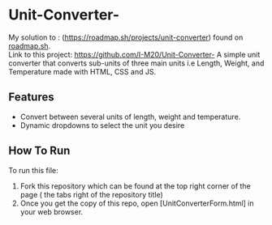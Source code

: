 # Unit-Converter-
My solution to : (https://roadmap.sh/projects/unit-converter) found on [roadmap.sh](https://roadmap.sh).\
Link to this project: https://github.com/I-M20/Unit-Converter-
A simple unit converter that converts sub-units of three main units i.e Length, Weight, and Temperature made with HTML, CSS and JS. 

## Features
- Convert between several units of length, weight and temperature.
- Dynamic dropdowns to select the unit you desire

## How To Run
To run this file: 
1. Fork this repository which can be found at the top right corner of the page ( the tabs right of the repository title)
2. Once you get the copy of this repo, open [UnitConverterForm.html] in your web browser. 
